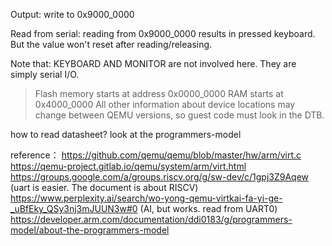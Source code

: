 

Output: write to 0x9000_0000

Read from serial: reading from 0x9000_0000 results in pressed keyboard. But the value won't reset after reading/releasing.

Note that: KEYBOARD AND MONITOR are not involved here. They are simply serial I/O.


> Flash memory starts at address 0x0000_0000
> RAM starts at 0x4000_0000 
> All other information about device locations may change between QEMU versions, so guest code must look in the DTB.


how to read datasheet? look at the programmers-model

reference：
https://github.com/qemu/qemu/blob/master/hw/arm/virt.c
https://qemu-project.gitlab.io/qemu/system/arm/virt.html
https://groups.google.com/a/groups.riscv.org/g/sw-dev/c/1gpj3Z9Aqew (uart is easier. The document is about RISCV)
https://www.perplexity.ai/search/wo-yong-qemu-virtkai-fa-yi-ge-_uBfEky_QSy3nj3mJUUN3w#0 (AI, but works. read from UART0)
https://developer.arm.com/documentation/ddi0183/g/programmers-model/about-the-programmers-model 